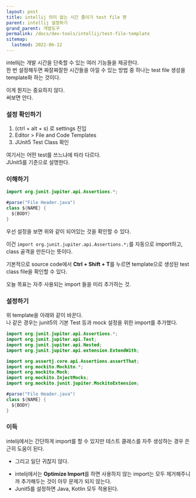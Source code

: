 ```yaml
---
layout: post
title: intellij 의미 없는 시간 줄이기 test file 편
parent: intellij 설정하기
grand_parent: 개발도구
permalink: /docs/dev-tools/intellij/test-file-template
sitemap:
  lastmod: 2022-06-12
---
```


intellij는 개발 시간을 단축할 수 있는 여러 기능들을 제공한다.  
한 번 설정해두면 짜잘짜잘한 시간들을 아낄 수 있는 방법 중 하나는 test file 생성을 template화 하는 것이다.

이게 뭔지는 중요하지 않다.  
써보면 안다.

### 설정 확인하기

1. (ctrl + alt + s) 로 settings 진입
2. Editor > File and Code Templates
3. JUnit5 Test Class 확인

여기서는 어떤 test를 쓰느냐에 따라 다르다.  
JUnit5를 기준으로 설명한다.


### 이해하기

```java
import org.junit.jupiter.api.Assertions.*;

#parse("File Header.java")
class ${NAME} {
  ${BODY}
}
```

우선 설정을 보면 위와 같이 되어있는 것을 확인할 수 있다.  

이건 `import org.junit.jupiter.api.Assertions.*;`를 자동으로 import하고, class 골격을 만든다는 뜻이다.

기본적으로 source code에서 **Ctrl + Shift + T**를 누르면 template으로 생성된 test class file을 확인할 수 있다.

오늘 목표는 자주 사용되는 import 들을 미리 추가하는 것.


### 설정하기

위 template을 아래와 같이 바꾼다.  
나 같은 경우는 junit5의 기본 Test 등과 mock 설정을 위한 import를 추가했다.

```java
import org.junit.jupiter.api.Assertions.*;
import org.junit.jupiter.api.Test;
import org.junit.jupiter.api.Nested;
import org.junit.jupiter.api.extension.ExtendWith;

import org.assertj.core.api.Assertions.assertThat;
import org.mockito.Mockito.*;
import org.mockito.Mock;
import org.mockito.InjectMocks;
import org.mockito.junit.jupiter.MockitoExtension;

#parse("File Header.java")
class ${NAME} {
  ${BODY}
}
```


### 이득

intelij에서는 간단하게 import를 할 수 있지만 테스트 클래스를 자주 생성하는 경우 은근히 도움이 된다.  
- 그리고 일단 귀찮지 않다.  

+ intelij에서는 **Optimize Import**를 하면 사용하지 않는 import는 모두 제거해주니까 추가해두는 것이 아무 문제가 되지 않는다.  
+ Junit5를 설정하면 Java, Kotlin 모두 적용된다.
